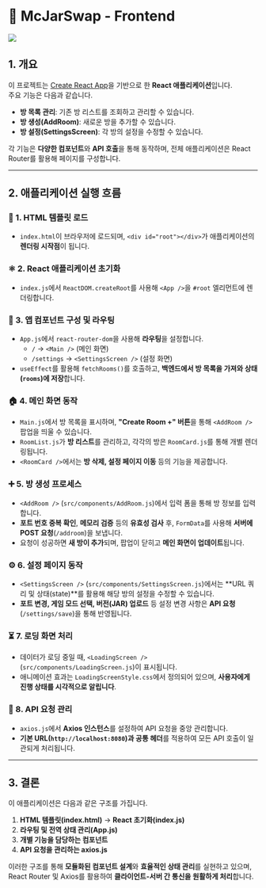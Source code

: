 # 🏡 McJarSwap - Frontend
<img src="https://skillicons.dev/icons?i=js,css,react"><br>
## 1. 개요

이 프로젝트는 [Create React App](https://create-react-app.dev/)을 기반으로 한 **React 애플리케이션**입니다.  
주요 기능은 다음과 같습니다.

- **방 목록 관리**: 기존 방 리스트를 조회하고 관리할 수 있습니다.
- **방 생성(AddRoom)**: 새로운 방을 추가할 수 있습니다.
- **방 설정(SettingsScreen)**: 각 방의 설정을 수정할 수 있습니다.

각 기능은 **다양한 컴포넌트**와 **API 호출**을 통해 동작하며, 전체 애플리케이션은 React Router를 활용해 페이지를 구성합니다.

---

## 2. 애플리케이션 실행 흐름

### 🚀 1. HTML 템플릿 로드
- `index.html`이 브라우저에 로드되며, `<div id="root"></div>`가 애플리케이션의 **렌더링 시작점**이 됩니다.

### ⚛️ 2. React 애플리케이션 초기화
- `index.js`에서 `ReactDOM.createRoot`를 사용해 `<App />`을 `#root` 엘리먼트에 렌더링합니다.

### 🔀 3. 앱 컴포넌트 구성 및 라우팅
- `App.js`에서 `react-router-dom`을 사용해 **라우팅**을 설정합니다.
    - `/` → `<Main />` (메인 화면)
    - `/settings` → `<SettingsScreen />` (설정 화면)
- `useEffect`를 활용해 `fetchRooms()`를 호출하고, **백엔드에서 방 목록을 가져와 상태(`rooms`)에 저장**합니다.

### 🏠 4. 메인 화면 동작
- `Main.js`에서 방 목록을 표시하며, **"Create Room +" 버튼**을 통해 `<AddRoom />` 팝업을 띄울 수 있습니다.
- `RoomList.js`가 **방 리스트**를 관리하고, 각각의 방은 `RoomCard.js`를 통해 개별 렌더링됩니다.
- `<RoomCard />`에서는 **방 삭제, 설정 페이지 이동** 등의 기능을 제공합니다.

### ➕ 5. 방 생성 프로세스
- `<AddRoom />` (`src/components/AddRoom.js`)에서 입력 폼을 통해 방 정보를 입력합니다.
- **포트 번호 중복 확인**, **메모리 검증** 등의 **유효성 검사** 후, `FormData`를 사용해 **서버에 POST 요청**(`/addroom`)을 보냅니다.
- 요청이 성공하면 **새 방이 추가**되며, 팝업이 닫히고 **메인 화면이 업데이트**됩니다.

### ⚙️ 6. 설정 페이지 동작
- `<SettingsScreen />` (`src/components/SettingsScreen.js`)에서는 **URL 쿼리 및 상태(state)**를 활용해 해당 방의 설정을 수정할 수 있습니다.
- **포트 변경, 게임 모드 선택, 버전(JAR) 업로드** 등 설정 변경 사항은 **API 요청**(`/settings/save`)을 통해 반영됩니다.

### ⏳ 7. 로딩 화면 처리
- 데이터가 로딩 중일 때, `<LoadingScreen />` (`src/components/LoadingScreen.js`)이 표시됩니다.
- 애니메이션 효과는 `LoadingScreenStyle.css`에서 정의되어 있으며, **사용자에게 진행 상태를 시각적으로 알립니다**.

### 🔗 8. API 요청 관리
- `axios.js`에서 **Axios 인스턴스**를 설정하여 API 요청을 중앙 관리합니다.
- **기본 URL(`http://localhost:8080`)과 공통 헤더**를 적용하여 모든 API 호출이 일관되게 처리됩니다.

---

## 3. 결론

이 애플리케이션은 다음과 같은 구조를 가집니다.

1. **HTML 템플릿(index.html)** → **React 초기화(index.js)**
2. **라우팅 및 전역 상태 관리(App.js)**
3. **개별 기능을 담당하는 컴포넌트**
4. **API 요청을 관리하는 axios.js**

이러한 구조를 통해 **모듈화된 컴포넌트 설계**와 **효율적인 상태 관리**를 실현하고 있으며, React Router 및 Axios를 활용하여 **클라이언트-서버 간 통신을 원활하게 처리**합니다.
